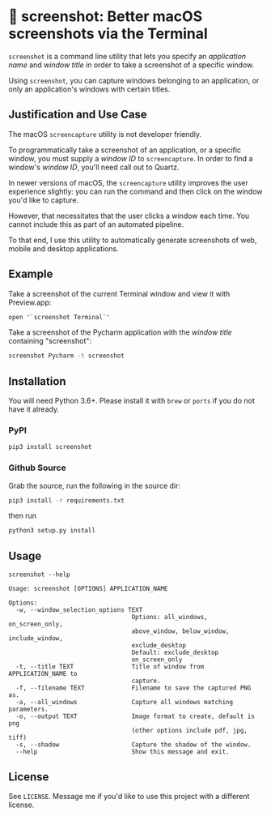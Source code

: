 # 📸 screenshot: Better macOS screenshots via the Terminal

`screenshot` is a command line utility that lets you specify an *application name* and *window title* in order to take a screenshot of a specific window.

Using `screenshot`, you can capture windows belonging to an application, or only an application's windows with certain titles.

## Justification and Use Case
The macOS `screencapture` utility is not developer friendly. 

To programmatically take a screenshot of an application, or a specific window, you must supply a *window ID* to `screencapture`.
In order to find a window's *window ID*, you'll need call out to Quartz.

In newer versions of macOS, the `screencapture` utility improves the user experience slightly: you can run the command and then click on the window you'd like to capture.

However, that necessitates that the user clicks a window each time. You cannot include this as part of an automated pipeline.

To that end, I use this utility to automatically generate screenshots of web, mobile and desktop applications.

## Example
Take a screenshot of the current Terminal window and view it with Preview.app:
```bash
open "`screenshot Terminal`"
```

Take a screenshot of the Pycharm application with the *window title* containing "screenshot":
```bash
screenshot Pycharm -t screenshot
```


## Installation
You will need Python 3.6+. Please install it with `brew` or `ports` if you do not have it already.

### PyPI
```bash
pip3 install screenshot
```

### Github Source
Grab the source, run the following in the source dir:
```bash
pip3 install -r requirements.txt
```

then run
```bash
python3 setup.py install
```

## Usage
`screenshot --help`

```
Usage: screenshot [OPTIONS] APPLICATION_NAME

Options:
  -w, --window_selection_options TEXT
                                  Options: all_windows, on_screen_only,
                                  above_window, below_window, include_window,
                                  exclude_desktop
                                  Default: exclude_desktop
                                  on_screen_only
  -t, --title TEXT                Title of window from APPLICATION_NAME to
                                  capture.
  -f, --filename TEXT             Filename to save the captured PNG as.
  -a, --all_windows               Capture all windows matching parameters.
  -o, --output TEXT               Image format to create, default is png
                                  (other options include pdf, jpg, tiff)
  -s, --shadow                    Capture the shadow of the window.
  --help                          Show this message and exit.
```

## License
See `LICENSE`. Message me if you'd like to use this project with a different license.
